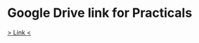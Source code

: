 # Google Drive link for Practicals
<a href="https://drive.google.com/drive/folders/1RIcWB9Gk2cQ_EVrU1PD9i9Y32mzdyFLy"> > Link < </a>
